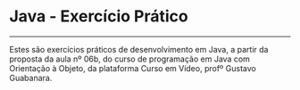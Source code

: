 # Java - Exercício Prático
----------------------------
Estes são exercícios práticos de desenvolvimento em Java, a partir da proposta da aula nº 06b, do curso de programação em Java com  Orientação à Objeto, da plataforma Curso em Vídeo, profº Gustavo Guabanara.
